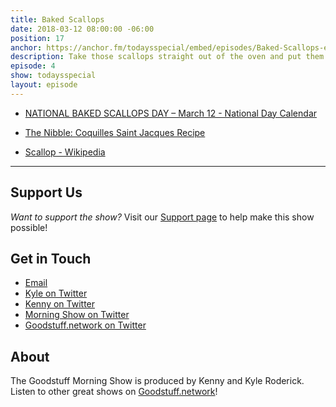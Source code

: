 ```yaml
---
title: Baked Scallops
date: 2018-03-12 08:00:00 -06:00
position: 17
anchor: https://anchor.fm/todaysspecial/embed/episodes/Baked-Scallops-e15p20/a-a2l4pf
description: Take those scallops straight out of the oven and put them in your mouth!
episode: 4
show: todaysspecial
layout: episode
---
```


* [NATIONAL BAKED SCALLOPS DAY – March 12 - National Day Calendar](https://nationaldaycalendar.com/national-baked-scallops-day-march-12/)

* [The Nibble: Coquilles Saint Jacques Recipe](https://www.thenibble.com/reviews/main/fish/seafood/coquilles-saint-jacques.asp)

* [Scallop - Wikipedia](https://en.wikipedia.org/wiki/Scallop)

***

## Support Us
*Want to support the show?* Visit our [Support page](https://goodstuff.network/support) to help make this show possible!

## Get in Touch
* [Email](mailto:kyle@goodstuff.network)
* [Kyle on Twitter](http://twitter.com/dogburps)
* [Kenny on Twitter](http://twitter.com/pizzarobotics)
* [Morning Show on Twitter](http://twitter.com/morningshowam)
* [Goodstuff.network on Twitter](http://twitter.com/goodstufffm)

## About
The Goodstuff Morning Show is produced by Kenny and Kyle Roderick. Listen to other great shows on [Goodstuff.network](http://goodstuff.network/shows)!